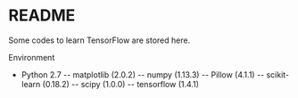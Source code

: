 # README

Some codes to learn TensorFlow are stored here.

Environment
- Python 2.7
-- matplotlib (2.0.2)
-- numpy (1.13.3)
-- Pillow (4.1.1)
-- scikit-learn (0.18.2)
-- scipy (1.0.0)
-- tensorflow (1.4.1)
